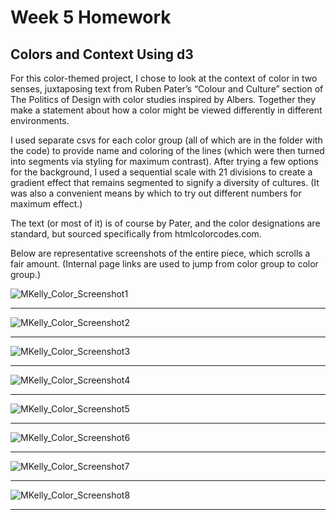 Week 5 Homework
===============

Colors and Context Using d3
---------------

For this color-themed project, I chose to look at the context of color in two senses, juxtaposing text from Ruben Pater’s “Colour and Culture” section of The Politics of Design with color studies inspired by Albers. Together they make a statement about how a color might be viewed differently in different environments.

I used separate csvs for each color group (all of which are in the folder with the code) to provide name and coloring of the lines (which were then turned into segments via styling for maximum contrast). After trying a few options for the background, I used a sequential scale with 21 divisions to create a gradient effect that remains segmented to signify a diversity of cultures. (It was also a convenient means by which to try out different numbers for maximum effect.)

The text (or most of it) is of course by Pater, and the color designations are standard, but sourced specifically from htmlcolorcodes.com.

Below are representative screenshots of the entire piece, which scrolls a fair amount. (Internal page links are used to jump from color group to color group.)

![MKelly_Color_Screenshot1](/WK5-Projects/wk5_Color_Context_MKelly_screenshot1.png "MKelly_Color_Screenshot1")

---------------------------------------------------------------------------------------

![MKelly_Color_Screenshot2](/WK5-Projects/wk5_Color_Context_MKelly_screenshot2.png "MKelly_Color_Screenshot2")

---------------------------------------------------------------------------------------

![MKelly_Color_Screenshot3](/WK5-Projects/wk5_Color_Context_MKelly_screenshot3.png "MKelly_Color_Screenshot3")

---------------------------------------------------------------------------------------

![MKelly_Color_Screenshot4](/WK5-Projects/wk5_Color_Context_MKelly_screenshot4.png "MKelly_Color_Screenshot4")

---------------------------------------------------------------------------------------

![MKelly_Color_Screenshot5](/WK5-Projects/wk5_Color_Context_MKelly_screenshot5.png "MKelly_Color_Screenshot5")

---------------------------------------------------------------------------------------

![MKelly_Color_Screenshot6](/WK5-Projects/wk5_Color_Context_MKelly_screenshot6.png "MKelly_Color_Screenshot6")

---------------------------------------------------------------------------------------

![MKelly_Color_Screenshot7](/WK5-Projects/wk5_Color_Context_MKelly_screenshot7.png "MKelly_Color_Screenshot7")

---------------------------------------------------------------------------------------

![MKelly_Color_Screenshot8](/WK5-Projects/wk5_Color_Context_MKelly_screenshot8.png "MKelly_Color_Screenshot8")

---------------------------------------------------------------------------------------
